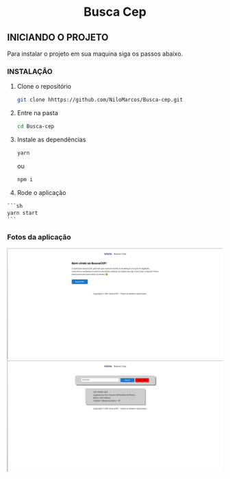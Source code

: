   <h1 align="center">Busca Cep</h1>

<!-- Getting Started -->
## INICIANDO O PROJETO

Para instalar o projeto em sua maquina siga os passos abaixo.

### INSTALAÇÃO

1. Clone o repositório

   ```sh
   git clone hhttps://github.com/NiloMarcos/Busca-cep.git
   ```

2. Entre na pasta

   ```sh
   cd Busca-cep
   ```

3. Instale as dependências

   ```sh
   yarn
   ```

   ou

   ```sh
   npm i
   ```

  
  4. Rode o aplicação

    ```sh
    yarn start
    ```

### Fotos da aplicação
<section align="center">
  <img src="src/assets/cep1.png">
  <img src="src/assets/cep2.png">    
</section>